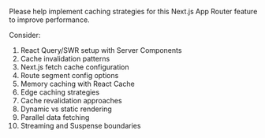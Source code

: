 Please help implement caching strategies for this Next.js App Router feature to improve performance.

Consider:

1. React Query/SWR setup with Server Components
2. Cache invalidation patterns
3. Next.js fetch cache configuration
4. Route segment config options
5. Memory caching with React Cache
6. Edge caching strategies
7. Cache revalidation approaches
8. Dynamic vs static rendering
9. Parallel data fetching
10. Streaming and Suspense boundaries
